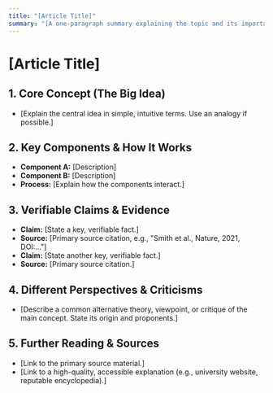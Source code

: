 ```yaml
---
title: "[Article Title]"
summary: "[A one-paragraph summary explaining the topic and its importance.]"
---
```


# [Article Title]

## 1. Core Concept (The Big Idea)
*   [Explain the central idea in simple, intuitive terms. Use an analogy if possible.]

## 2. Key Components & How It Works
*   **Component A:** [Description]
*   **Component B:** [Description]
*   **Process:** [Explain how the components interact.]

## 3. Verifiable Claims & Evidence
*   **Claim:** [State a key, verifiable fact.]
*   **Source:** [Primary source citation, e.g., "Smith et al., Nature, 2021, DOI:..."]
*   **Claim:** [State another key, verifiable fact.]
*   **Source:** [Primary source citation.]

## 4. Different Perspectives & Criticisms
*   [Describe a common alternative theory, viewpoint, or critique of the main concept. State its origin and proponents.]

## 5. Further Reading & Sources
*   [Link to the primary source material.]
*   [Link to a high-quality, accessible explanation (e.g., university website, reputable encyclopedia).]
